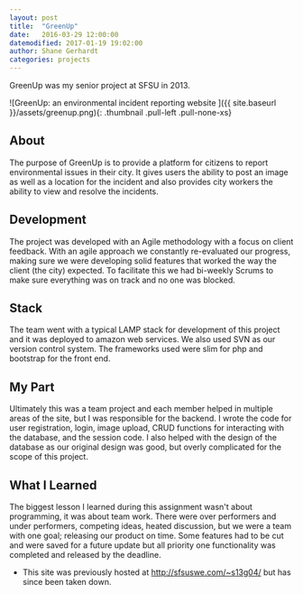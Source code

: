 ```yaml
---
layout: post
title:  "GreenUp"
date:   2016-03-29 12:00:00
datemodified: 2017-01-19 19:02:00
author: Shane Gerhardt
categories: projects
---
```

GreenUp was my senior project at SFSU in 2013.

![GreenUp: an environmental incident reporting website ]({{ site.baseurl }}/assets/greenup.png){: .thumbnail .pull-left .pull-none-xs}

## About
The purpose of GreenUp is to provide a platform for citizens to report environmental issues in their city. It gives users the ability to post an image as well as a location for the incident and also provides city workers the ability to view and resolve the incidents.

## Development
The project was developed with an Agile methodology with a focus on client feedback. With an agile approach we constantly re-evaluated our progress, making sure we were developing solid features that worked the way the client (the city) expected. To facilitate this we had bi-weekly Scrums to make sure everything was on track and no one was blocked.

## Stack
The team went with a typical LAMP stack for development of this project and it was deployed to amazon web services. We also used SVN as our version control system. The frameworks used were slim for php and bootstrap for the front end.  

## My Part
Ultimately this was a team project and each member helped in multiple areas of the site, but I was responsible for the backend. I wrote the code for user registration, login, image upload, CRUD functions for interacting with the database, and the session code. I also helped with the design of the database as our original design was good, but overly complicated for the scope of this project.   

## What I Learned
The biggest lesson I learned during this assignment wasn't about programming, it was about team work. There were over performers and under performers, competing ideas, heated discussion, but we were a team with one goal; releasing our product on time. Some features had to be cut and were saved for a future update but all priority one functionality was completed and released by the deadline.

* This site was previously hosted at http://sfsuswe.com/~s13g04/ but has since been taken down.

